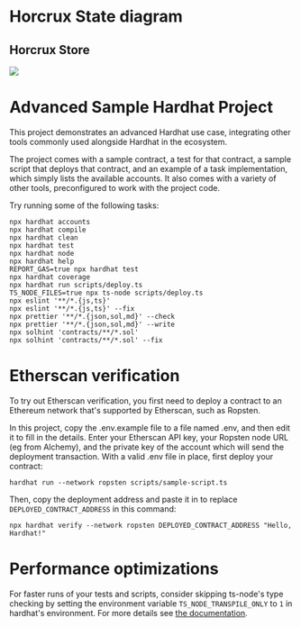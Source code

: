 # Horcrux State diagram

## Horcrux Store 
[![](https://mermaid.ink/img/pako:eNqdV1lv4zYQ_iuCFgukhePqPvywQJ0DBRokRR3sFqj7QEkjmTUleSkqiRvkv5e6bJGyZLc0YJsz3xz8OBxK72qYR6Au1IIhBrcYJRSl1y-GoqwzhY8_f_xLub7-opQF0Ayl8NMOFcVrTiNJv8lpSMu3RthOasUfT783wqGHSr18nNL-9vRtoeiapqWF8kXZ5a_8W69mjdHysUatfvm5mXO4KOB_asHdze2qFdXrbATKeyPqr2P3K-xPSCl-4WYH3UfzU4GbgCynKIFWegCLBPA_tSBABThWy187EZz0E22FyrsijWOSISIkQgzVTgqOh6Nut22zoPC9xBR6Zp2k0f4NIVMWtXkVLi0LpgSgQLpj-xEjKVQ9rRUVa41cYEudqSnQFOGIl1tN_VplG0hhrS743whiVBK2Vmc91VdEMQoIFBWm3a61GqBwm9C8zKLG9HWDGbSGlZ7vQIro_iYnOW0Qn-5u7m7u73uYAsI8iyRUzEfU98SAMiyCNgW58rRZVYefZ4rvzA3XsjXf00z_8w_DJJa8loFK9obFHTiVvTdqf0jwpAfn4MCc24Zv6brrWK7goMv9pL13PoF2Ac_wxvoc6aZuatqpRGUkP7eaoZ_ISALSJLjy57bWDp2zOjrrJ0hwBv14Zj2EeGJCopZXYrbcJtMFcgQMaiOoedVbtW-62u1yoDZaNeJDiI4ozV83gKLJFcR5xu5Rism-QazXfFUUgjLcAFN4H-TzmfICNEIZminVaSGS-Qr_054w3dm99elDAZCldJQ-gVd9erCM3w8TNNXqeqljRISENxOgE0x2iL6bAWFtf3jA2XZ60zEjML7rECXwcNnKUchbWj-p-uja_twxHN3xDMMyZwqfuq5jm46pG151nty5r-m-o7meZQrnqXE3zmStl45GQHiWMuZBrPuE8mupV7c4yRAZJ6DRP08ejaY08jee7WQTPeBONrn_zVTt9gwTJM93ZyBZzmCQ2bCwapi4UF6gNookzPmtqe59nGfDmI7jnEZKYa3qI_Sg7yVkITyWaSB4lG883qyG_nhfRVe6ZlR3Ff8ybHumaHPLF4qSsNUp2zMBjCNRlnAZMFRsh-u3TSsOQhkmLt5DvhZFEqbi_AEnGzaRWoe7AHKL6HZiCzvYU8kKHMEFyBuCw231gCLee6bumPKGw_Nl1PTAIkFBHLpx3EMmFPdvD1LxJDWDKM9OuJpEyhlKuJBiNlxFHHt8yDCxGkHY3DxCe6mRiYi6CUxsAfALlEoU2bbBhwySe90AFRL-0lGhxh5xYkzI834H2lgj7AD62BXXAYxjfzQ16_xTZGdnHu1042g3-vDX2Vk9O9e5PJ59tLv-D-Gc3hPm5cHcXpKeNxqtMuPvEh_8RaLc8TceuIswvw7VRYxIATMVlSxf7bNQXTBaQgdq32lb1Me_T41RkQ)](https://mermaid-js.github.io/mermaid-live-editor/edit#pako:eNqdV1lv4zYQ_iuCFgukhePqPvywQJ0DBRokRR3sFqj7QEkjmTUleSkqiRvkv5e6bJGyZLc0YJsz3xz8OBxK72qYR6Au1IIhBrcYJRSl1y-GoqwzhY8_f_xLub7-opQF0Ayl8NMOFcVrTiNJv8lpSMu3RthOasUfT783wqGHSr18nNL-9vRtoeiapqWF8kXZ5a_8W69mjdHysUatfvm5mXO4KOB_asHdze2qFdXrbATKeyPqr2P3K-xPSCl-4WYH3UfzU4GbgCynKIFWegCLBPA_tSBABThWy187EZz0E22FyrsijWOSISIkQgzVTgqOh6Nut22zoPC9xBR6Zp2k0f4NIVMWtXkVLi0LpgSgQLpj-xEjKVQ9rRUVa41cYEudqSnQFOGIl1tN_VplG0hhrS743whiVBK2Vmc91VdEMQoIFBWm3a61GqBwm9C8zKLG9HWDGbSGlZ7vQIro_iYnOW0Qn-5u7m7u73uYAsI8iyRUzEfU98SAMiyCNgW58rRZVYefZ4rvzA3XsjXf00z_8w_DJJa8loFK9obFHTiVvTdqf0jwpAfn4MCc24Zv6brrWK7goMv9pL13PoF2Ac_wxvoc6aZuatqpRGUkP7eaoZ_ISALSJLjy57bWDp2zOjrrJ0hwBv14Zj2EeGJCopZXYrbcJtMFcgQMaiOoedVbtW-62u1yoDZaNeJDiI4ozV83gKLJFcR5xu5Rism-QazXfFUUgjLcAFN4H-TzmfICNEIZminVaSGS-Qr_054w3dm99elDAZCldJQ-gVd9erCM3w8TNNXqeqljRISENxOgE0x2iL6bAWFtf3jA2XZ60zEjML7rECXwcNnKUchbWj-p-uja_twxHN3xDMMyZwqfuq5jm46pG151nty5r-m-o7meZQrnqXE3zmStl45GQHiWMuZBrPuE8mupV7c4yRAZJ6DRP08ejaY08jee7WQTPeBONrn_zVTt9gwTJM93ZyBZzmCQ2bCwapi4UF6gNookzPmtqe59nGfDmI7jnEZKYa3qI_Sg7yVkITyWaSB4lG883qyG_nhfRVe6ZlR3Ff8ybHumaHPLF4qSsNUp2zMBjCNRlnAZMFRsh-u3TSsOQhkmLt5DvhZFEqbi_AEnGzaRWoe7AHKL6HZiCzvYU8kKHMEFyBuCw231gCLee6bumPKGw_Nl1PTAIkFBHLpx3EMmFPdvD1LxJDWDKM9OuJpEyhlKuJBiNlxFHHt8yDCxGkHY3DxCe6mRiYi6CUxsAfALlEoU2bbBhwySe90AFRL-0lGhxh5xYkzI834H2lgj7AD62BXXAYxjfzQ16_xTZGdnHu1042g3-vDX2Vk9O9e5PJ59tLv-D-Gc3hPm5cHcXpKeNxqtMuPvEh_8RaLc8TceuIswvw7VRYxIATMVlSxf7bNQXTBaQgdq32lb1Me_T41RkQ)


# Advanced Sample Hardhat Project

This project demonstrates an advanced Hardhat use case, integrating other tools commonly used alongside Hardhat in the ecosystem.

The project comes with a sample contract, a test for that contract, a sample script that deploys that contract, and an example of a task implementation, which simply lists the available accounts. It also comes with a variety of other tools, preconfigured to work with the project code.

Try running some of the following tasks:

```shell
npx hardhat accounts
npx hardhat compile
npx hardhat clean
npx hardhat test
npx hardhat node
npx hardhat help
REPORT_GAS=true npx hardhat test
npx hardhat coverage
npx hardhat run scripts/deploy.ts
TS_NODE_FILES=true npx ts-node scripts/deploy.ts
npx eslint '**/*.{js,ts}'
npx eslint '**/*.{js,ts}' --fix
npx prettier '**/*.{json,sol,md}' --check
npx prettier '**/*.{json,sol,md}' --write
npx solhint 'contracts/**/*.sol'
npx solhint 'contracts/**/*.sol' --fix
```

# Etherscan verification

To try out Etherscan verification, you first need to deploy a contract to an Ethereum network that's supported by Etherscan, such as Ropsten.

In this project, copy the .env.example file to a file named .env, and then edit it to fill in the details. Enter your Etherscan API key, your Ropsten node URL (eg from Alchemy), and the private key of the account which will send the deployment transaction. With a valid .env file in place, first deploy your contract:

```shell
hardhat run --network ropsten scripts/sample-script.ts
```

Then, copy the deployment address and paste it in to replace `DEPLOYED_CONTRACT_ADDRESS` in this command:

```shell
npx hardhat verify --network ropsten DEPLOYED_CONTRACT_ADDRESS "Hello, Hardhat!"
```

# Performance optimizations

For faster runs of your tests and scripts, consider skipping ts-node's type checking by setting the environment variable `TS_NODE_TRANSPILE_ONLY` to `1` in hardhat's environment. For more details see [the documentation](https://hardhat.org/guides/typescript.html#performance-optimizations).
